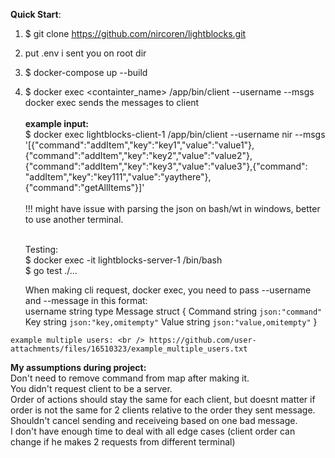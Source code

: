 <b>Quick Start</b>: <br />
   1. $ git clone https://github.com/nircoren/lightblocks.git <br />
   2. put .env i sent you on root dir <br />
   3. $ docker-compose up --build <br />
  4. $ docker exec <containter_name> /app/bin/client --username <username> --msgs <msgs> <br />
	docker exec sends the messages to client
<br/><br/>
        <b>example input:</b> <br/>
	$ docker exec lightblocks-client-1 /app/bin/client --username nir --msgs '[{"command":"addItem","key":"key1","value":"value1"},{"command":"addItem","key":"key2","value":"value2"},{"command":"addItem","key":"key3","value":"value3"},{"command": "addItem","key":"key111","value":"yaythere"},{"command":"getAllItems"}]'  <br /> <br />
  !!! might have issue with parsing the json on bash/wt in windows, better to use another terminal. <br /> <br />
	
	 Testing:  <br />
	 $ docker exec -it lightblocks-server-1 /bin/bash <br />
	 $ go test ./...
	 <br />
  
	    When making cli request, docker exec,  you need to pass --username and --message in this format: <br />
	    username string
	    type Message struct {
	      Command string `json:"command"`
	      Key     string `json:"key,omitempty"`
	      Value   string `json:"value,omitempty"`
	    }

    example multiple users: <br /> https://github.com/user-attachments/files/16510323/example_multiple_users.txt


<b> My assumptions during project: </b> <br />
	Don't need to remove command from map after making it. <br />
	You didn't request client to be a server. <br />
	Order of actions should stay the same for each client, but doesnt matter if order is not the same for 2 clients relative to the order they sent message. <br />
	Shouldn't cancel sending and receiveing based on one bad message. <br />
 	I don't have enough time to deal with all edge cases (client order can change if he makes 2 requests from different terminal)


